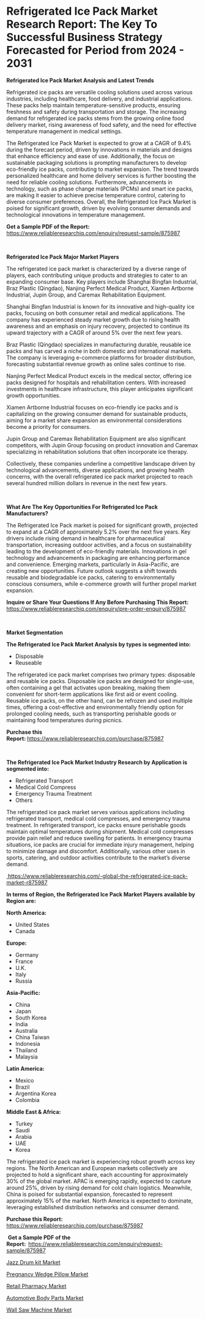 <p><h1>Refrigerated Ice Pack Market Research Report: The Key To Successful Business Strategy Forecasted for Period from 2024 - 2031</h1></p><p><strong>Refrigerated Ice Pack Market Analysis and Latest Trends</strong></p>
<p><p>Refrigerated ice packs are versatile cooling solutions used across various industries, including healthcare, food delivery, and industrial applications. These packs help maintain temperature-sensitive products, ensuring freshness and safety during transportation and storage. The increasing demand for refrigerated ice packs stems from the growing online food delivery market, rising awareness of food safety, and the need for effective temperature management in medical settings.</p><p>The Refrigerated Ice Pack Market is expected to grow at a CAGR of 9.4% during the forecast period, driven by innovations in materials and designs that enhance efficiency and ease of use. Additionally, the focus on sustainable packaging solutions is prompting manufacturers to develop eco-friendly ice packs, contributing to market expansion. The trend towards personalized healthcare and home delivery services is further boosting the need for reliable cooling solutions. Furthermore, advancements in technology, such as phase change materials (PCMs) and smart ice packs, are making it easier to achieve precise temperature control, catering to diverse consumer preferences. Overall, the Refrigerated Ice Pack Market is poised for significant growth, driven by evolving consumer demands and technological innovations in temperature management.</p></p>
<p><strong>Get a Sample PDF of the Report:&nbsp;</strong> <a href="https://www.reliableresearchiq.com/enquiry/request-sample/875987">https://www.reliableresearchiq.com/enquiry/request-sample/875987</a></p>
<p>&nbsp;</p>
<p><strong>Refrigerated Ice Pack Major Market Players</strong></p>
<p><p>The refrigerated ice pack market is characterized by a diverse range of players, each contributing unique products and strategies to cater to an expanding consumer base. Key players include Shanghai Bingfan Industrial, Braz Plastic (Qingdao), Nanjing Perfect Medical Product, Xiamen Artborne Industrial, Jupin Group, and Caremax Rehabilitation Equipment.</p><p>Shanghai Bingfan Industrial is known for its innovative and high-quality ice packs, focusing on both consumer retail and medical applications. The company has experienced steady market growth due to rising health awareness and an emphasis on injury recovery, projected to continue its upward trajectory with a CAGR of around 5% over the next few years.</p><p>Braz Plastic (Qingdao) specializes in manufacturing durable, reusable ice packs and has carved a niche in both domestic and international markets. The company is leveraging e-commerce platforms for broader distribution, forecasting substantial revenue growth as online sales continue to rise.</p><p>Nanjing Perfect Medical Product excels in the medical sector, offering ice packs designed for hospitals and rehabilitation centers. With increased investments in healthcare infrastructure, this player anticipates significant growth opportunities.</p><p>Xiamen Artborne Industrial focuses on eco-friendly ice packs and is capitalizing on the growing consumer demand for sustainable products, aiming for a market share expansion as environmental considerations become a priority for consumers.</p><p>Jupin Group and Caremax Rehabilitation Equipment are also significant competitors, with Jupin Group focusing on product innovation and Caremax specializing in rehabilitation solutions that often incorporate ice therapy.</p><p>Collectively, these companies underline a competitive landscape driven by technological advancements, diverse applications, and growing health concerns, with the overall refrigerated ice pack market projected to reach several hundred million dollars in revenue in the next few years.</p></p>
<p>&nbsp;</p>
<p><strong>What Are The Key Opportunities For Refrigerated Ice Pack Manufacturers?</strong></p>
<p><p>The Refrigerated Ice Pack market is poised for significant growth, projected to expand at a CAGR of approximately 5.2% over the next five years. Key drivers include rising demand in healthcare for pharmaceutical transportation, increasing outdoor activities, and a focus on sustainability leading to the development of eco-friendly materials. Innovations in gel technology and advancements in packaging are enhancing performance and convenience. Emerging markets, particularly in Asia-Pacific, are creating new opportunities. Future outlook suggests a shift towards reusable and biodegradable ice packs, catering to environmentally conscious consumers, while e-commerce growth will further propel market expansion.</p></p>
<p><strong>Inquire or Share Your Questions If Any Before Purchasing This Report:</strong> <a href="https://www.reliableresearchiq.com/enquiry/pre-order-enquiry/875987">https://www.reliableresearchiq.com/enquiry/pre-order-enquiry/875987</a></p>
<p>&nbsp;</p>
<p><strong>Market Segmentation</strong></p>
<p><strong>The Refrigerated Ice Pack Market Analysis by types is segmented into:</strong></p>
<p><ul><li>Disposable</li><li>Reuseable</li></ul></p>
<p><p>The refrigerated ice pack market comprises two primary types: disposable and reusable ice packs. Disposable ice packs are designed for single-use, often containing a gel that activates upon breaking, making them convenient for short-term applications like first aid or event cooling. Reusable ice packs, on the other hand, can be refrozen and used multiple times, offering a cost-effective and environmentally friendly option for prolonged cooling needs, such as transporting perishable goods or maintaining food temperatures during picnics.</p></p>
<p><strong>Purchase this Report:&nbsp;</strong><a href="https://www.reliableresearchiq.com/purchase/875987">https://www.reliableresearchiq.com/purchase/875987</a></p>
<p>&nbsp;</p>
<p><strong>The Refrigerated Ice Pack Market Industry Research by Application is segmented into:</strong></p>
<p><ul><li>Refrigerated Transport</li><li>Medical Cold Compress</li><li>Emergency Trauma Treatment</li><li>Others</li></ul></p>
<p><p>The refrigerated ice pack market serves various applications including refrigerated transport, medical cold compresses, and emergency trauma treatment. In refrigerated transport, ice packs ensure perishable goods maintain optimal temperatures during shipment. Medical cold compresses provide pain relief and reduce swelling for patients. In emergency trauma situations, ice packs are crucial for immediate injury management, helping to minimize damage and discomfort. Additionally, various other uses in sports, catering, and outdoor activities contribute to the market’s diverse demand.</p></p>
<p><a href="https://www.reliableresearchiq.com/-global-the-refrigerated-ice-pack-market-r875987">&nbsp;https://www.reliableresearchiq.com/-global-the-refrigerated-ice-pack-market-r875987</a></p>
<p><strong>In terms of Region, the Refrigerated Ice Pack Market Players available by Region are:</strong></p>
<p>
    <p> <strong> North America: </strong>
        <ul>
            <li>United States</li>
            <li>Canada</li>
        </ul>
        </p> 
    <p> <strong> Europe: </strong>
        <ul>
            <li>Germany</li>
            <li>France</li>
            <li>U.K.</li>
            <li>Italy</li>
            <li>Russia</li>
        </ul>
        </p> 
    <p> <strong> Asia-Pacific: </strong>
        <ul>
            <li>China</li>
            <li>Japan</li>
            <li>South Korea</li>
            <li>India</li>
            <li>Australia</li>
            <li>China Taiwan</li>
            <li>Indonesia</li>
            <li>Thailand</li>
            <li>Malaysia</li>
        </ul>
        </p> 
    <p> <strong> Latin America: </strong>
        <ul>
            <li>Mexico</li>
            <li>Brazil</li>
            <li>Argentina Korea</li>
            <li>Colombia</li>
        </ul>
        </p> 
    <p> <strong> Middle East & Africa: </strong>
        <ul>
            <li>Turkey</li>
            <li>Saudi</li>
            <li>Arabia</li>
            <li>UAE</li>
            <li>Korea</li>
        </ul>
    </p>
    </p>
<p><p>The refrigerated ice pack market is experiencing robust growth across key regions. The North American and European markets collectively are projected to hold a significant share, each accounting for approximately 30% of the global market. APAC is emerging rapidly, expected to capture around 25%, driven by rising demand for cold chain logistics. Meanwhile, China is poised for substantial expansion, forecasted to represent approximately 15% of the market. North America is expected to dominate, leveraging established distribution networks and consumer demand.</p></p>
<p><strong>Purchase this Report: </strong><a href="https://www.reliableresearchiq.com/purchase/875987">https://www.reliableresearchiq.com/purchase/875987</a></p>
<p>&nbsp;<strong>Get a Sample PDF of the Report:&nbsp;&nbsp;</strong><a href="https://www.reliableresearchiq.com/enquiry/request-sample/875987">https://www.reliableresearchiq.com/enquiry/request-sample/875987</a></p>
<p><strong></strong></p>
<p><p><a href="https://www.linkedin.com/pulse/jazz-drum-kit-market-growth-outlook-from-2024-2031-projecting-lniff?trackingId=iHZf00UoSU6ug%2FpC4HhTfQ%3D%3D">Jazz Drum kit Market</a></p><p><a href="https://www.linkedin.com/pulse/pregnancy-wedge-pillow-market-global-regional-analysis-focus-belof?trackingId=3usHOsUwTSG43cN0NBR9iA%3D%3D">Pregnancy Wedge Pillow Market</a></p><p><a href="https://www.linkedin.com/pulse/retail-pharmacy-industry-sector-market-dynamics-future-hb1ve?trackingId=QfdiFS67TRCqrCikSZY%2B9Q%3D%3D">Retail Pharmacy Market</a></p><p><a href="https://www.linkedin.com/pulse/global-automotive-body-parts-industry-analysis-report-market-oxk5e?trackingId=hWEQYNoCR0yZ0EKkxofH6g%3D%3D">Automotive Body Parts Market</a></p><p><a href="https://www.linkedin.com/pulse/global-wall-saw-machine-market-size-trends-analysis-regional-zur7c?trackingId=cdUdENpNSQWOe%2F%2Fmjs75MA%3D%3D">Wall Saw Machine Market</a></p></p>